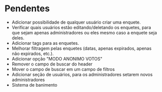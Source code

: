 # Pendentes
- Adicionar possibilidade de qualquer usuário criar uma enquete.
- Verificar quais usuários estão editando/deletando os enquetes, para que sejam apenas administradores ou eles mesmo caso a enquete seja deles.
- Adicionar tags para as enquetes.
- Melhorar filtragem pelas enquetes (datas, apenas expirados, apenas não expirados, etc.).
- Adicionar opção "MODO ANONIMO VOTOS"
- Remover o campo de buscar do header
- Mover o campo de buscar em um campo de filtros
- Adicionar seção de usuários, para os administradores setarem novos administradores
- Sistema de banimento
